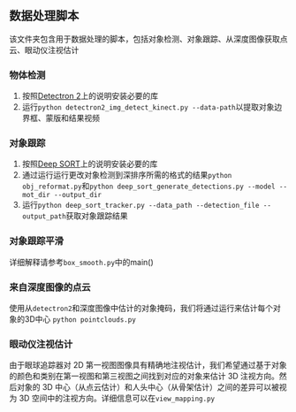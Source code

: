 ## 数据处理脚本

该文件夹包含用于数据处理的脚本，包括对象检测、对象跟踪、从深度图像获取点云、眼动仪注视估计

### 物体检测

1. 按照[Detectron 2](https://github.com/facebookresearch/detectron2)上的说明安装必要的库
2. 运行`python detectron2_img_detect_kinect.py --data-path`以提取对象边界框、蒙版和结果视频

### 对象跟踪

1. 按照[Deep SORT](https://github.com/nwojke/deep_sort)上的说明安装必要的库
2. 通过运行运行更改对象检测到深排序所需的格式的结果`python obj_reformat.py`和`python deep_sort_generate_detections.py --model --mot_dir --output_dir`
3. 运行`python deep_sort_tracker.py --data_path --detection_file --output_path`获取对象跟踪结果

### 对象跟踪平滑

详细解释请参考`box_smooth.py`中的main()

### 来自深度图像的点云

使用从`detectron2`和深度图像中估计的对象掩码，我们将通过运行来估计每个对象的3D中心 `python pointclouds.py`

### 眼动仪注视估计

由于眼球追踪器对 2D 第一视图图像具有精确地注视估计，我们希望通过基于对象的颜色和类别在第一视图和第三视图之间找到对应的对象来估计 3D 注视方向。然后对象的 3D 中心（从点云估计）和人头中心（从骨架估计）之间的差异可以被视为 3D 空间中的注视方向。详细信息可以在`view_mapping.py`
